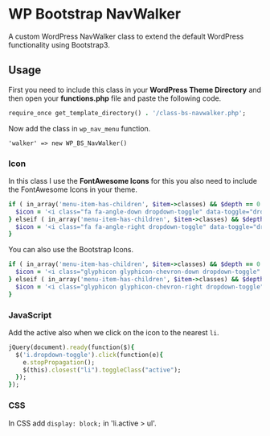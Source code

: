 # WP Bootstrap NavWalker
A custom WordPress NavWalker class to extend the default WordPress functionality using Bootstrap3.

## Usage
First you need to include this class in your <strong>WordPress Theme Directory</strong> and then open your <strong>functions.php</strong> file and paste the following code.

```ruby
require_once get_template_directory() . '/class-bs-navwalker.php';
```

Now add the class in `wp_nav_menu` function.

`'walker' => new WP_BS_NavWalker()`

### Icon
In this class I use the <strong>FontAwesome Icons</strong> for this you also need to include the FontAwesome Icons in your theme.

```ruby
if ( in_array('menu-item-has-children', $item->classes) && $depth == 0 ) {
  $icon = '<i class="fa fa-angle-down dropdown-toggle" data-toggle="dropdown"></i>';
} elseif ( in_array('menu-item-has-children', $item->classes) && $depth >= 1 ) {
  $icon = '<i class="fa fa-angle-right dropdown-toggle" data-toggle="dropdown"></i>';
}
```

You can also use the Bootstrap Icons.

```ruby
if ( in_array('menu-item-has-children', $item->classes) && $depth == 0 ) {
  $icon = '<i class="glyphicon glyphicon-chevron-down dropdown-toggle" data-toggle="dropdown"></i>';
} elseif ( in_array('menu-item-has-children', $item->classes) && $depth >= 1 ) {
  $icon = '<i class="glyphicon glyphicon-chevron-right dropdown-toggle" data-toggle="dropdown"></i>';
}
```

### JavaScript
Add the active also when we click on the icon to the nearest `li`.

```ruby
jQuery(document).ready(function($){
  $('i.dropdown-toggle').click(function(e){
    e.stopPropagation();
    $(this).closest("li").toggleClass("active");
  });
});
```

### CSS
In CSS add `display: block;` in 'li.active > ul'.

